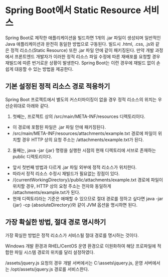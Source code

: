 # Spring Boot에서 Static Resource 서비스

Spring Boot로 제작한 애플리케이션을 빌드하면 1개의 .jar 파일이 생성되며 
일반적인 Java 애플리케이션과 완전히 동일한 방법으로 구동된다. 
빌드시 .html, .css, .js와 같은 정적 리소스(Static Resource) 또한 .jar 파일 안에 같이 패키징된다. 
만약 개발 과정에서 프론트엔드 개발자가 이러한 정적 리소스 파일 수정에 따른 재배포를 요청할 경우 재빌드에 따른 번거로운 상황이 발생한다. 
Spring Boot는 이런 경우에 재빌드 없이 손쉽게 대응할 수 있는 방법을 제공한다.

## 기본 설정된 정적 리소스 경로 적용하기

Spring Boot 프로젝트에서 별도의 커스터마이징이 없을 경우 정적 리소스의 위치는 우선순위대로 아래와 같다.

1. 첫째는, 프로젝트 상의 /src/main/META-INF/resources 디렉토리이다. 
- 이 경로에 포함된 파일은 .jar 파일 안에 패키징된다. 
- /src/main/META-INF/resources/attachments/example.txt 경로에 파일이 위치할 경우 HTTP 상의 요청 주소는 /attachments/example.txt가 된다.

2. 둘째는, java -jar {jar} 명령을 실행한 시점의 현재 디렉토리에 서브로 존재하는 public 디렉토리이다. 
- 앞서 첫번째 방법과 다르게 .jar 파일 외부에 정적 리소스가 위치한다.
- 따라서 정적 리소스 수정시 재빌드가 필요없는 장점이 있다. 
- /{currentWorkingDirectory}/public/attachments/example.txt 경로에 파일이 위치할 경우, 
  HTTP 상의 요청 주소는 전자와 동일하게 /attachments/example.txt가 된다. 
- 현재 디렉토리라는 기준은 애매할 수 있으므로 절대 경로를 정하고 싶다면 java -jar {jar} -cp {absoluteDirectory}와 같이 JVM 옵션을 명시하면 된다.

## 가장 확실한 방법, 절대 경로 명시하기

가장 확실한 방법은 정적 리소스가 서비스될 절대 경로를 명시하는 것이다.

Windows 개발 환경과 RHEL/CentOS 운영 환경으로 이원화하여 해당 프로파일에 적합한 파일 시스템 경로의 위치를 달리 설정하였다. 

/assets/jquery.js 요청의 경우 개발 서버에서는 C:\assets\jquery.js, 운영 서버에서는 /opt/assets/jquery.js 경로를 서비스한다.
